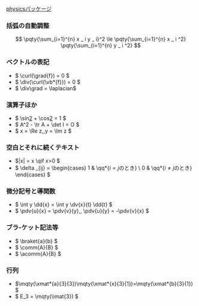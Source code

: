 [physicsパッケージ](http://blog.livedoor.jp/hamu_nbr/archives/45198248.html)


### 括弧の自動調整
$$
\pqty{\sum_{i=1}^{n} x _ i y _ i}^2 \le \pqty{\sum_{i=1}^{n} x _ i ^2} \pqty{\sum_{i=1}^{n} y _ i ^2}
$$

### ベクトルの表記
- $ \curl(\grad{f}) = 0 $
- $ \div(\curl{\vb*{f}}) = 0 $
- $ \div\grad = \laplacian$

### 演算子ほか
- $ \sin[2](x) + \cos[2](x) = 1 $
- $ A^2 - \tr A + \det I = O $
- $ x = \Re z,\,y = \Im z $

### 空白とそれに続くテキスト
- $|x| = x \qif x>0 $
- $ \delta _{ij} = \begin{cases} 1 & \qq*{$i = j$のとき} \\ 0 & \qq*{$i \ne j$のとき} \end{cases} $

### 微分記号と導関数
- $ \int y \dd{x} = \int y \dv{x}{t} \dd{t} $
- $ \pdv{u}{x} = \pdv{v}{y},\, \pdv{u}{y} = -\pdv{v}{x} $

### ブラ-ケット記法等
- $ \braket{a}{b} $
- $ \comm{A}{B} $
- $ \acomm{A}{B} $

### 行列
- $\mqty(\xmat*{a}{3}{3})\mqty(\xmat*{x}{3}{1})=\mqty(\xmat*{b}{3}{1}) $
- $ E_3 = \mqty(\imat{3}) $
